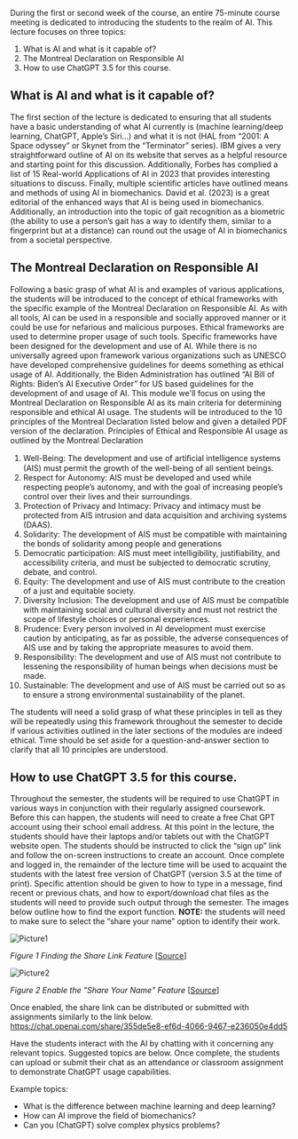 During the first or second week of the course, an entire 75-minute course meeting is dedicated to introducing the students to the realm of AI.  This lecture focuses on three topics:
1. What is AI and what is it capable of?
2. The Montreal Declaration on Responsible AI
3. How to use ChatGPT 3.5 for this course.

## What is AI and what is it capable of?
The first section of the lecture is dedicated to ensuring that all students have a basic understanding of what AI currently is (machine learning/deep learning, ChatGPT, Apple’s Siri…) and what it is not (HAL from “2001: A Space odyssey” or Skynet from the “Terminator” series).  IBM gives a very straightforward outline of AI on its website that serves as a helpful resource and starting point for this discussion.  Additionally, Forbes has complied a list of 15 Real-world Applications of AI in 2023 that provides interesting situations to discuss.  Finally, multiple scientific articles have outlined means and methods of using AI in biomechanics.  David et al. (2023) is a great editorial of the enhanced ways that AI is being used in biomechanics.  Additionally, an introduction into the topic of gait recognition as a biometric (the ability to use a person’s gait has a way to identify them, similar to a fingerprint but at a distance) can round out the usage of AI in biomechanics from a societal perspective.

## The Montreal Declaration on Responsible AI
Following a basic grasp of what AI is and examples of various applications, the students will be introduced to the concept of ethical frameworks with the specific example of the Montreal Declaration on Responsible AI.  As with all tools, AI can be used in a responsible and socially approved manner or it could be use for nefarious and malicious purposes.  Ethical frameworks are used to determine proper usage of such tools.  Specific frameworks have been designed for the development and use of AI. While there is no universally agreed upon framework various organizations such as UNESCO have developed comprehensive guidelines for deems something as ethical usage of AI.  Additionally, the Biden Administration has outlined “AI Bill of Rights: Biden’s AI Executive Order” for US based guidelines for the development of and usage of AI. This module we'll focus on using the Montreal Declaration on Responsible AI as its main criteria for determining responsible and ethical AI usage.  The students will be introduced to the 10 principles of the Montreal Declaration listed below and given a detailed PDF version of the declaration.
Principles of Ethical and Responsible AI usage as outlined by the Montreal Declaration
1. Well-Being: The development and use of artiﬁcial intelligence systems (AIS) must permit the growth of the well-being of all sentient beings.
2. Respect for Autonomy: AIS must be developed and used while respecting people’s autonomy, and with the goal of increasing people’s control over their lives and their surroundings.
3. Protection of Privacy and Intimacy: Privacy and intimacy must be protected from AIS intrusion and data acquisition and archiving systems (DAAS).
4. Solidarity: The development of AIS must be compatible with maintaining the bonds of solidarity among people and generations
5. Democratic participation: AIS must meet intelligibility, justifiability, and accessibility criteria, and must be subjected to democratic scrutiny, debate, and control.
6. Equity: The development and use of AIS must contribute to the creation of a just and equitable society.
7. Diversity Inclusion: The development and use of AIS must be compatible with maintaining social and cultural diversity and must not restrict the scope of lifestyle choices or personal experiences.
8. Prudence: Every person involved in AI development must exercise caution by anticipating, as far as possible, the adverse consequences of AIS use and by taking the appropriate measures to avoid them.
9. Responsibility: The development and use of AIS must not contribute to lessening the responsibility of human beings when decisions must be made.
10. Sustainable: The development and use of AIS must be carried out so as to ensure a strong environmental sustainability of the planet.

The students will need a solid grasp of what these principles in tell as they will be repeatedly using this framework throughout the semester to decide if various activities outlined in the later sections of the modules are indeed ethical. Time should be set aside for a question-and-answer section to clarify that all 10 principles are understood.
## How to use ChatGPT 3.5 for this course.
Throughout the semester, the students will be required to use ChatGPT in various ways in conjunction with their regularly assigned coursework. Before this can happen, the students will need to create a free Chat GPT account using their school email address.  At this point in the lecture, the students should have their laptops and/or tablets out with the ChatGPT website open.  The students should be instructed to click the “sign up” link and follow the on-screen instructions to create an account.  Once complete and logged in, the remainder of the lecture time will be used to acquaint the students with the latest free version of ChatGPT (version 3.5 at the time of print). Specific attention should be given to how to type in a message, find recent or previous chats, and how to export/download chat files as the students will need to provide such output through the semester.  The images below outline how to find the export function.  **NOTE:** the students will need to make sure to select the “share your name” option to identify their work.


![Picture1](https://github.com/CADS-WSSU/WSSU-AI-Ethics-Modules/assets/72575247/8f7973d3-1c4d-4edc-b5ff-85abbedd20a8)

*Figure 1 Finding the Share Link Feature* [[Source](https://www.pcmag.com/how-to/manage-chatgpt-how-to-share-export-delete-conversations)]


![Picture2](https://github.com/CADS-WSSU/WSSU-AI-Ethics-Modules/assets/72575247/d38f550f-0a89-4fea-b849-7530be594fad) 

*Figure 2 Enable the "Share Your Name" Feature* [[Source](https://www.pcmag.com/how-to/manage-chatgpt-how-to-share-export-delete-conversations)]

Once enabled, the share link can be distributed or submitted with assignments similarly to the link below.
https://chat.openai.com/share/355de5e8-ef6d-4066-9467-e236050e4dd5 

Have the students interact with the AI by chatting with it concerning any relevant topics.  Suggested topics are below.  Once complete, the students can upload or submit their chat as an attendance or classroom assignment to demonstrate ChatGPT usage capabilities.

Example topics:
* What is the difference between machine learning and deep learning?
* How can AI improve the field of biomechanics?
* Can you (ChatGPT) solve complex physics problems?



